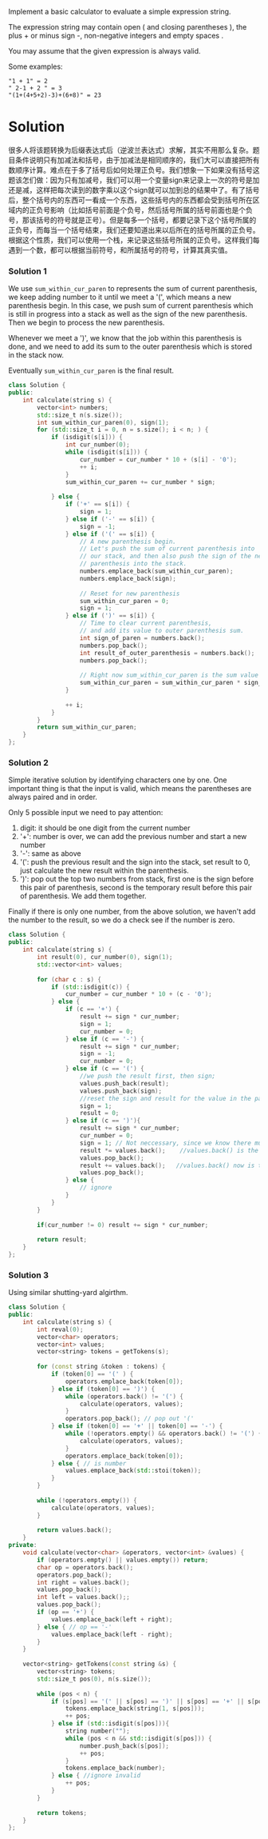 Implement a basic calculator to evaluate a simple expression string.

The expression string may contain open ( and closing parentheses ), the plus + or minus sign -, non-negative integers and empty spaces .

You may assume that the given expression is always valid.

Some examples:

```
"1 + 1" = 2
" 2-1 + 2 " = 3
"(1+(4+5+2)-3)+(6+8)" = 23
```

# Solution

很多人将该题转换为后缀表达式后（逆波兰表达式）求解，其实不用那么复杂。题目条件说明只有加减法和括号，由于加减法是相同顺序的，我们大可以直接把所有数顺序计算。难点在于多了括号后如何处理正负号。我们想象一下如果没有括号这题该怎们做：因为只有加减号，我们可以用一个变量sign来记录上一次的符号是加还是减，这样把每次读到的数字乘以这个sign就可以加到总的结果中了。有了括号后，整个括号内的东西可一看成一个东西，这些括号内的东西都会受到括号所在区域内的正负号影响（比如括号前面是个负号，然后括号所属的括号前面也是个负号，那该括号的符号就是正号）。但是每多一个括号，都要记录下这个括号所属的正负号，而每当一个括号结束，我们还要知道出来以后所在的括号所属的正负号。根据这个性质，我们可以使用一个栈，来记录这些括号所属的正负号。这样我们每遇到一个数，都可以根据当前符号，和所属括号的符号，计算其真实值。

### Solution 1

We use ```sum_within_cur_paren``` to represents the sum of current parenthesis, we keep adding number to it until we meet a '(', which means a new parenthesis begin. In this case, we push sum of current parenthesis which is still in progress into a stack as well as the sign of the new parenthesis. Then we begin to process the new parenthesis. 

Whenever we meet a ')', we know that the job within this parenthesis is done, and we need to add its sum to the outer parenthesis which is stored in the stack now.

Eventually ```sum_within_cur_paren``` is the final result.

```cpp
class Solution {
public:
    int calculate(string s) {
        vector<int> numbers;
        std::size_t n(s.size());
        int sum_within_cur_paren(0), sign(1);
        for (std::size_t i = 0, n = s.size(); i < n; ) {
            if (isdigit(s[i])) {
                int cur_number(0);
                while (isdigit(s[i])) {
                    cur_number = cur_number * 10 + (s[i] - '0');
                    ++ i;
                }
                sum_within_cur_paren += cur_number * sign;
                
            } else {
                if ('+' == s[i]) {
                    sign = 1;
                } else if ('-' == s[i]) {
                    sign = -1;
                } else if ('(' == s[i]) {
                    // A new parenthesis begin.
                    // Let's push the sum of current parenthesis into
                    // our stack, and then also push the sign of the new
                    // parenthesis into the stack.
                    numbers.emplace_back(sum_within_cur_paren);
                    numbers.emplace_back(sign);
                    
                    // Reset for new parenthesis
                    sum_within_cur_paren = 0;
                    sign = 1;
                } else if (')' == s[i]) {
                    // Time to clear current parenthesis,
                    // and add its value to outer parenthesis sum.
                    int sign_of_paren = numbers.back();
                    numbers.pop_back();
                    int result_of_outer_parenthesis = numbers.back();
                    numbers.pop_back();
                    
                    // Right now sum_within_cur_paren is the sum value of outer parenthesis
                    sum_within_cur_paren = sum_within_cur_paren * sign_of_paren + result_of_outer_parenthesis;
                }
                
                ++ i;
            }
        }
        return sum_within_cur_paren;
    }
};
```

### Solution 2

Simple iterative solution by identifying characters one by one. One important thing is that the input is valid, which means the parentheses are always paired and in order.

Only 5 possible input we need to pay attention:

1. digit: it should be one digit from the current number
2. '+': number is over, we can add the previous number and start a new number
3. '-': same as above
4. '(': push the previous result and the sign into the stack, set result to 0, just calculate the new result within the parenthesis.
5. ')': pop out the top two numbers from stack, first one is the sign before this pair of parenthesis, second is the temporary result before this pair of parenthesis. We add them together.

Finally if there is only one number, from the above solution, we haven't add the number to the result, so we do a check see if the number is zero.

```cpp
class Solution {
public:
    int calculate(string s) {
        int result(0), cur_number(0), sign(1);
        std::vector<int> values;
        
        for (char c : s) {
            if (std::isdigit(c)) {
                cur_number = cur_number * 10 + (c - '0');
            } else {
                if (c == '+') {
                    result += sign * cur_number;
                    sign = 1;
                    cur_number = 0;
                } else if (c == '-') {
                    result += sign * cur_number;
                    sign = -1;
                    cur_number = 0;
                } else if (c == '(') {
                    //we push the result first, then sign;
                    values.push_back(result);
                    values.push_back(sign);
                    //reset the sign and result for the value in the parenthesis
                    sign = 1;
                    result = 0;
                } else if (c == ')'){
                    result += sign * cur_number;  
                    cur_number = 0;
                    sign = 1; // Not neccessary, since we know there must be a sign after )
                    result *= values.back();    //values.back() is the sign before the parenthesis
                    values.pop_back();
                    result += values.back();   //values.back() now is the result calculated before the parenthesis
                    values.pop_back();
                } else {
                    // ignore
                }
            }
        }
        
        if(cur_number != 0) result += sign * cur_number;
        
        return result;
    }
};
```

### Solution 3

Using similar shutting-yard algirthm.

```cpp
class Solution {
public:
    int calculate(string s) {
        int reval(0);
        vector<char> operators;
        vector<int> values;
        vector<string> tokens = getTokens(s);
        
        for (const string &token : tokens) {
            if (token[0] == '(' ) {
                operators.emplace_back(token[0]);
            } else if (token[0] == ')') {
                while (operators.back() != '(') {
                    calculate(operators, values);
                }
                operators.pop_back(); // pop out '('
            } else if (token[0] == '+' || token[0] == '-') {
                while (!operators.empty() && operators.back() != '(') {
                    calculate(operators, values);
                }
                operators.emplace_back(token[0]);
            } else { // is number
                values.emplace_back(std::stoi(token));
            }
        }
        
        while (!operators.empty()) {
            calculate(operators, values);
        }
        
        return values.back();
    }
private:
    void calculate(vector<char> &operators, vector<int> &values) {
        if (operators.empty() || values.empty()) return;
        char op = operators.back();
        operators.pop_back();
        int right = values.back();
        values.pop_back();
        int left = values.back();;
        values.pop_back();
        if (op == '+') {
            values.emplace_back(left + right); 
        } else { // op == '-'
            values.emplace_back(left - right);  
        }
    }
    
    vector<string> getTokens(const string &s) {
        vector<string> tokens;
        std::size_t pos(0), n(s.size());
        
        while (pos < n) {
            if (s[pos] == '(' || s[pos] == ')' || s[pos] == '+' || s[pos] == '-') {
                tokens.emplace_back(string(1, s[pos]));
                ++ pos;
            } else if (std::isdigit(s[pos])){
                string number("");
                while (pos < n && std::isdigit(s[pos])) {
                    number.push_back(s[pos]);
                    ++ pos;
                }
                tokens.emplace_back(number);
            } else { //ignore invalid 
                ++ pos;
            }
        }
        
        return tokens;
    }
};
